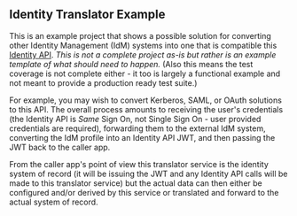 ## Identity Translator Example
This is an example project that shows a possible solution for converting other Identity Management (IdM) systems into one that is compatible this [Identity API](https://github.com/locke-chappel/oss-commons-api.identity). *This is not a complete project as-is but rather is an example template of what should need to happen.* (Also this means the test coverage is not complete either - it too is largely a functional example and not meant to provide a production ready test suite.)

For example, you may wish to convert Kerberos, SAML, or OAuth solutions to this API. The overall process amounts to receiving the user's credentials (the Identity API is *Same* Sign On, not Single Sign On - user provided credentials are required), forwarding them to the external IdM system, converting the IdM profile into an Identity API JWT, and then passing the JWT back to the caller app.

From the caller app's point of view this translator service is the identity system of record (it will be issuing the JWT and any Identity API calls will be made to this translator service) but the actual data can then either be configured and/or derived by this service or translated and forward to the actual system of record.